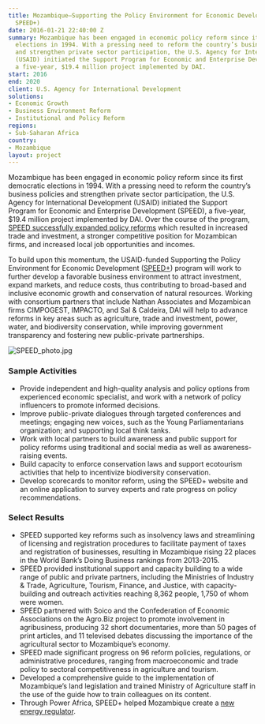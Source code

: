```yaml
---
title: Mozambique—Supporting the Policy Environment for Economic Development (SPEED,
  SPEED+)
date: 2016-01-21 22:40:00 Z
summary: Mozambique has been engaged in economic policy reform since its first democratic
  elections in 1994. With a pressing need to reform the country’s business policies
  and strengthen private sector participation, the U.S. Agency for International Development
  (USAID) initiated the Support Program for Economic and Enterprise Development (SPEED),
  a five-year, $19.4 million project implemented by DAI.
start: 2016
end: 2020
client: U.S. Agency for International Development
solutions:
- Economic Growth
- Business Environment Reform
- Institutional and Policy Reform
regions:
- Sub-Saharan Africa
country:
- Mozambique
layout: project
---
```


Mozambique has been engaged in economic policy reform since its first democratic elections in 1994. With a pressing need to reform the country’s business policies and strengthen private sector participation, the U.S. Agency for International Development (USAID) initiated the Support Program for Economic and Enterprise Development (SPEED), a five-year, $19.4 million project implemented by DAI. Over the course of the program, [SPEED successfully expanded policy reforms](http://dai-global-developments.com/articles/reforming-business-policy-mozambique/?utm_source=daidotcom) which resulted in increased trade and investment, a stronger competitive position for Mozambican firms, and increased local job opportunities and incomes.

To build upon this momentum, the USAID-funded Supporting the Policy Environment for Economic Development ([SPEED\+](http://www.speed-program.com/)) program will work to further develop a favorable business environment to attract investment, expand markets, and reduce costs, thus contributing to broad-based and inclusive economic growth and conservation of natural resources. Working with consortium partners that include Nathan Associates and Mozambican firms CIMPOGEST, IMPACTO, and Sal & Caldeira, DAI will help to advance reforms in key areas such as agriculture, trade and investment, power, water, and biodiversity conservation, while improving government transparency and fostering new public-private partnerships.

![SPEED_photo.jpg](/uploads/SPEED_photo.jpg)

### Sample Activities

* Provide independent and high-quality analysis and policy options from experienced economic specialist, and work with a network of policy influencers to promote informed decisions.
* Improve public-private dialogues through targeted conferences and meetings; engaging new voices, such as the Young Parliamentarians organization; and supporting local think tanks.
* Work with local partners to build awareness and public support for policy reforms using traditional and social media as well as awareness-raising events.
* Build capacity to enforce conservation laws and support ecotourism activities that help to incentivize biodiversity conservation.
* Develop scorecards to monitor reform, using the SPEED\+ website and an online application to survey experts and rate progress on policy recommendations.

### Select Results

* SPEED supported key reforms such as insolvency laws and streamlining of licensing and registration procedures to facilitate payment of taxes and registration of businesses, resulting in Mozambique rising 22 places in the World Bank’s Doing Business rankings from 2013-2015.
* SPEED provided institutional support and capacity building to a wide range of public and private partners, including the Ministries of Industry & Trade, Agriculture, Tourism, Finance, and Justice, with capacity-building and outreach activities reaching 8,362 people, 1,750 of whom were women.
* SPEED partnered with Soico and the Confederation of Economic Associations on the Agro.Biz project to promote involvement in agribusiness, producing 32 short documentaries, more than 50 pages of print articles, and 11 televised debates discussing the importance of the agricultural sector to Mozambique’s economy.
* SPEED made significant progress on 96 reform policies, regulations, or administrative procedures, ranging from macroeconomic and trade policy to sectoral competitiveness in agriculture and tourism.
* Developed a comprehensive guide to the implementation of Mozambique’s land legislation and trained Ministry of Agriculture staff in the use of the guide how to train colleagues on its content.
* Through Power Africa, SPEED+ helped Mozambique create a [new energy regulator](https://medium.com/power-africa/mozambique-gets-new-energy-regulator-c67b8b95d516). 